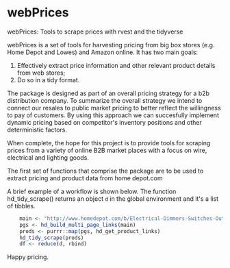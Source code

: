 # webPrices
webPrices: Tools to scrape prices with rvest and the tidyverse

webPrices is a set of tools for harvesting pricing from big box stores (e.g. Home Depot and Lowes) and Amazon online. It has
two main goals:
 
 1. Effectively extract price information and other relevant product details from web stores;
 2. Do so in a tidy format.
 
The package is designed as part of an overall pricing strategy for a b2b distribution company. To summarize the overall strategy we intend to connect our resales to public market pricing to better reflect the willingness to pay of customers. By using this approach we can succesfully implement dynamic pricing based on competitor's inventory positions and other deterministic factors.

When complete, the hope for this project is to provide tools for scraping prices from a variety of online B2B market places with a focus on wire, electrical and lighting goods. 

The first set of functions that comprise the package are to be used to extract pricing and product data from home depot.com

A brief example of a workflow is shown below. The function hd_tidy_scrape() returns an object ```d``` in the global
environment and it's a list of tibbles.

``` r
    main <- "http://www.homedepot.com/b/Electrical-Dimmers-Switches-Outlets/N-5yc1vZc34h"
    pgs <- hd_build_multi_page_links(main)
    prods <- purrr::map(pgs, hd_get_product_links)
    hd_tidy_scrape(prods)
    df <- reduce(d, rbind)
```

Happy pricing.
